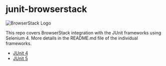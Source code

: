 # junit-browserstack

![BrowserStack Logo](https://d98b8t1nnulk5.cloudfront.net/production/images/layout/logo-header.png?1469004780) 

This repo covers BrowserStack integration with the JUnit frameworks using Selenium 4. More details in the README.md file of the individual frameworks.

* [JUnit 4](https://github.com/browserstack/junit-browserstack/blob/master/junit-4/README.md)
* [JUnit 5](https://github.com/browserstack/junit-browserstack/blob/master/junit-5/README.md) 

